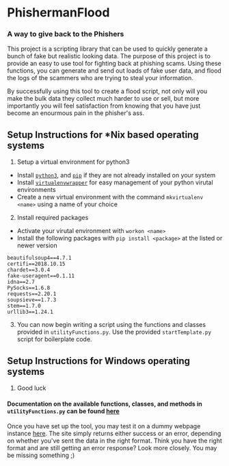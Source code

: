 # PhishermanFlood
### A way to give back to the Phishers

This project is a scripting library that can be used to quickly generate a bunch of fake but realistic looking data. The purpose of this project is to provide an easy to use tool for fighting back at phishing scams. Using these functions, you can generate and send out loads of fake user data, and flood the logs of the scammers who are trying to steal your information.

By successfully using this tool to create a flood script, not only will you make the bulk data they collect much harder to use or sell, but more importantly you will feel satisfaction from knowing that you have just become an enourmous pain in the phisher's ass.

## Setup Instructions for \*Nix based operating systems

1) Setup a virtual environment for python3
  - Install [`python3`](https://docs.python-guide.org/starting/install3/linux/), and [`pip`](https://packaging.python.org/guides/installing-using-linux-tools/) if they are not already installed on your system
  - Install [`virtualenvwrapper`](https://virtualenvwrapper.readthedocs.io/en/latest/install.html) for easy management of your python virutal environments
  - Create a new virtual environment with the command `mkvirtualenv <name>` using a name of your choice
2) Install required packages
  - Activate your virutal environment with `workon <name>`
  - Install the following packages with `pip install <package>` at the listed or newer version
```
beautifulsoup4==4.7.1
certifi==2018.10.15
chardet==3.0.4
fake-useragent==0.1.11
idna==2.7
PySocks==1.6.8
requests==2.20.1
soupsieve==1.7.3
stem==1.7.0
urllib3==1.24.1
```
3) You can now begin writing a script using the functions and classes provided in `utilityFunctions.py`. Use the provided `startTemplate.py` script for boilerplate code.

## Setup Instructions for Windows operating systems

1) Good luck

#### Documentation on the available functions, classes, and methods in `utilityFunctions.py` can be found [here](Documentation.md)

Once you have set up the tool, you may test it on a dummy webpage instance [here](https://antiphish.herokuapp.com/). The site simply returns either success or an error, depending on whether you've sent the data in the right format. Think you have the right format and are still getting an error response? Look more closely. You may be missing something ;)
